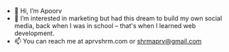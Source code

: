 - 👋 Hi, I’m Apoorv
- 👀 I’m interested in marketing but had this dream to build my own social media, back when I was in school – that's when I learned web development.
- 📫 You can reach me at aprvshrm.com or shrmaprv@gmail.com
